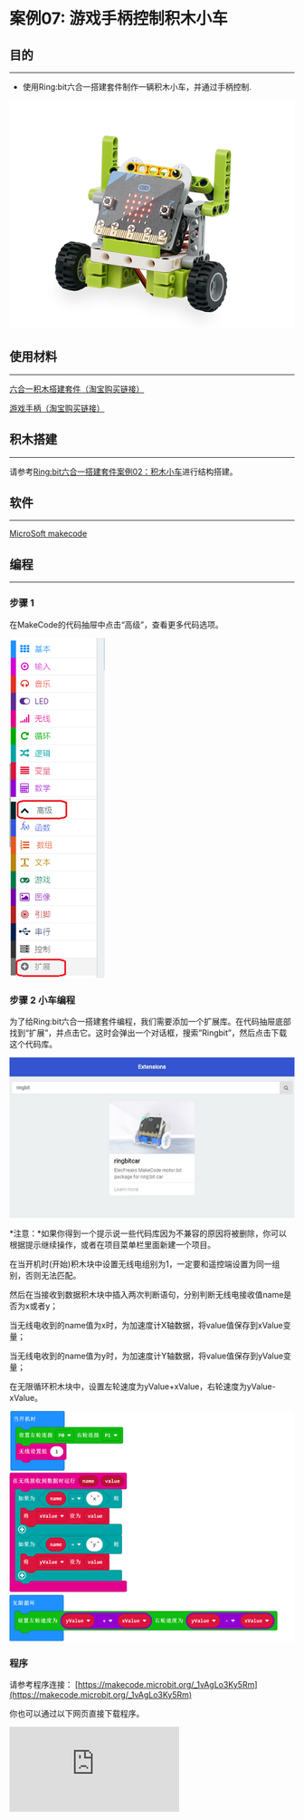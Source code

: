 # 案例07: 游戏手柄控制积木小车

## 目的
---

- 使用Ring:bit六合一搭建套件制作一辆积木小车，并通过手柄控制.

![](./images/Ringbit_Bricks_Pack_case_02_01.png)






## 使用材料
---
[六合一积木搭建套件（淘宝购买链接）](https://item.taobao.com/item.htm?ft=t&id=619734013239)

[游戏手柄（淘宝购买链接）](https://item.taobao.com/item.htm?ft=t&id=582662338443)




## 积木搭建
---

请参考[Ring:bit六合一搭建套件案例02：积木小车](https://www.elecfreaks.com/learn-cn/microbitKit/ring_bit_bricks_pack/ringbit_bricks_pack_case_02.html#ring-bit02)进行结构搭建。



## 软件
---

[MicroSoft makecode](https://makecode.microbit.org/#)

## 编程

---

### 步骤 1

在MakeCode的代码抽屉中点击“高级”，查看更多代码选项。



![](./images/Ringbit_Bricks_Pack_case_02_03.png)




### 步骤 2    小车编程


为了给Ring:bit六合一搭建套件编程，我们需要添加一个扩展库。在代码抽屉底部找到“扩展”，并点击它。这时会弹出一个对话框，搜索”Ringbit”，然后点击下载这个代码库。




![](./images/Ringbit_Bricks_Pack_case_02_04.png)




*注意：*如果你得到一个提示说一些代码库因为不兼容的原因将被删除，你可以根据提示继续操作，或者在项目菜单栏里面新建一个项目。



在当开机时(开始)积木块中设置无线电组别为1，一定要和遥控端设置为同一组别，否则无法匹配。

然后在当接收到数据积木块中插入两次判断语句，分别判断无线电接收值name是否为x或者y；

当无线电收到的name值为x时，为加速度计X轴数据，将value值保存到xValue变量；

当无线电收到的name值为y时，为加速度计Y轴数据，将value值保存到yValue变量；

在无限循环积木块中，设置左轮速度为yValue+xValue，右轮速度为yValue-xValue。



![](./images/Ringbit_Bricks_Pack_case_cn_07_05.png)

### 程序

请参考程序连接： [https://makecode.microbit.org/_1vAgLo3Ky5Rm](https://makecode.microbit.org/_1vAgLo3Ky5Rm)


你也可以通过以下网页直接下载程序。

<div
    style={{
        position: 'relative',
        paddingBottom: '60%',
        overflow: 'hidden',
    }}
>
    <iframe
        src="https://makecode.microbit.org/_1vAgLo3Ky5Rm"
        frameborder="0"
        sandbox="allow-popups allow-forms allow-scripts allow-same-origin"
        style={{
            position: 'absolute',
            width: '100%',
            height: '100%',
        }}
    />
</div>



### 步骤 3    游戏手柄编程

为了给游戏手柄编程，我们需要添加一个扩展库。在代码抽屉底部找到“扩展”，并点击它。这时会弹出一个对话框，搜索”joystickbit”，然后点击下载这个代码库。




![](./images/Ringbit_Bricks_Pack_case_cn_07_06.png)




*注意：*如果你得到一个提示说一些代码库因为不兼容的原因将被删除，你可以根据提示继续操作，或者在项目菜单栏里面新建一个项目。

在当开机时积木块中设置无线电组别为1；

X轴和Y轴的数值范围为0~1023，当摇杆位置在中心的时候，它的理论值为512，故需要将0~1023map映射到-100~100这个范围之内。

在无限循环积木块中设置变量x它的值为X轴的读值映射到-100~100这个范围的值。

在无限循环积木块中设置变量y它的值为y轴的读值映射到100~-100这个范围的值。

通过无线发送值将变量x和变量y发送出去。



![](./images/Ringbit_Bricks_Pack_case_cn_07_07.png)




### 程序

请参考程序连接：[https://makecode.microbit.org/_Ct3UpWKx3eb0](https://makecode.microbit.org/_Ct3UpWKx3eb0)

你也可以通过以下网页直接下载程序。

<div
    style={{
        position: 'relative',
        paddingBottom: '60%',
        overflow: 'hidden',
    }}
>
    <iframe
        src="https://makecode.microbit.org/_Ct3UpWKx3eb0"
        frameborder="0"
        sandbox="allow-popups allow-forms allow-scripts allow-same-origin"
        style={{
            position: 'absolute',
            width: '100%',
            height: '100%',
        }}
    />
</div>



### Result
---
用手柄摇杆可以控制小车前进后退转弯速度等。


## Exploration
---

## FAQ
---
## Relevant File
---
